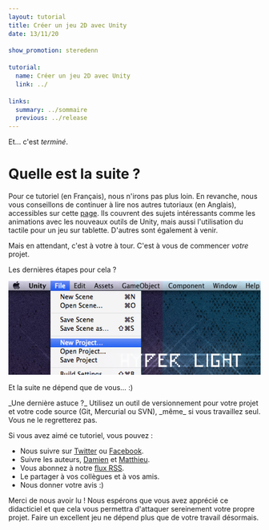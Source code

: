 ```yaml
---
layout: tutorial
title: Créer un jeu 2D avec Unity
date: 13/11/20

show_promotion: steredenn

tutorial:
  name: Créer un jeu 2D avec Unity
  link: ../

links:
  summary: ../sommaire
  previous: ../release
---
```


Et… c'est _terminé_.

# Quelle est la suite ?

Pour ce tutoriel (en Français), nous n'irons pas plus loin. En revanche, nous vous conseillons de continuer à lire nos autres tutoriaux (en Anglais), accessibles sur cette [page](/tutorials). Ils couvrent des sujets intéressants comme les animations avec les nouveaux outils de Unity, mais aussi l'utilisation du tactile pour un jeu sur tablette. D'autres sont également à venir.

Mais en attendant, c'est à votre à tour. C'est à vous de commencer _votre_ projet.

Les dernières étapes pour cela ?

[ ![Dernières étapes][last] ][last]

Et la suite ne dépend que de vous… :)

<md-tip>
_Une dernière astuce ?_ Utilisez un outil de versionnement pour votre projet et votre code source (Git, Mercurial ou SVN), _même_ si vous travaillez seul. Vous ne le regretterez pas.
</md-tip>

<br />

Si vous avez aimé ce tutoriel, vous pouvez :

* Nous suivre sur [Twitter](https://twitter.com/pixelnest) ou [Facebook](https://www.facebook.com/pixelneststudio).
* Suivre les auteurs, [Damien](https://twitter.com/valryon) et [Matthieu](https://twitter.com/solarsailer).
* Vous abonnez à notre [flux RSS](http://feedpress.me/pixelnest).
* Le partager à vos collègues et à vos amis.
* Nous donner votre avis :)

Merci de nous avoir lu ! Nous espérons que vous avez apprécié ce didacticiel et que cela vous permettra d'attaquer sereinement votre propre projet. Faire un excellent jeu ne dépend plus que de votre travail désormais.


[last]: ../../2d-game-unity/conclusion/-img/last.png
